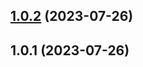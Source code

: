 ## [1.0.2](https://github.com/lf-trygghetstjanster/bankid4keycloak6/compare/v1.0.1...v1.0.2) (2023-07-26)



## 1.0.1 (2023-07-26)



